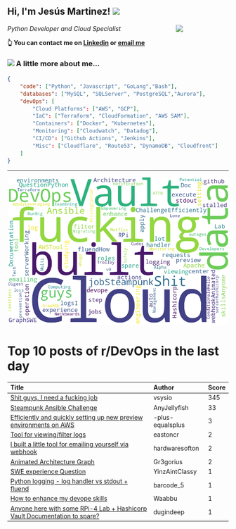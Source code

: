 <!--
**jmartinezl/jmartinezl** is a ✨ _special_ ✨ repository because its `README.md` (this file) appears on your GitHub profile.

Here are some ideas to get you started:

- 🔭 I’m currently working on ...
- 🌱 I’m currently learning ...
- 👯 I’m looking to collaborate on ...
- 🤔 I’m looking for help with ...
- 💬 Ask me about ...
- 📫 How to reach me: ...
- 😄 Pronouns: ...
- ⚡ Fun fact: ...
-->

<h2>Hi, I'm Jesús Martinez! <img src="https://media.giphy.com/media/WUlplcMpOCEmTGBtBW/giphy.gif" width="30"> </h2>
<img align='right' src="https://media.giphy.com/media/NytMLKyiaIh6VH9SPm/giphy.gif" width="120">
<p><em>Python Developer and Cloud Specialist
</em></p>

**👆 You can contact me on [Linkedin](https://www.linkedin.com/in/jes%C3%BAs-martinez-2b7b10104/) or [email me](mailto:jesus.mtz.lorenzo@gmail.com)**

### <img src="https://media.giphy.com/media/VgCDAzcKvsR6OM0uWg/giphy.gif" width="50"> A little more about me...  

```json
{
    "code": ["Python", "Javascript", "GoLang","Bash"],
    "databases": ["MySQL", "SQLServer", "PostgreSQL","Aurora"],
    "devOps": [
        "Cloud Platforms": ["AWS", "GCP"],
        "IaC": ["Terraform", "CloudFormation", "AWS SAM"],
        "Containers": ["Docker", "Kubernetes"],
        "Monitoring": ["Cloudwatch", "Datadog"],
        "CI/CD": ["Github Actions", "Jenkins"],
        "Misc": ["Cloudflare", "Route53", "DynamoDB", "Cloudfront"]
    ]
}
```
---

![Wordcloud](./cloud.png)

# Top 10 posts of r/DevOps in the last day

| Title | Author | Score |
|:---|:---|:---|
| [Shit guys, I need a fucking job](https://www.reddit.com/r/devops/comments/14fgfq8/shit_guys_i_need_a_fucking_job/) | vsysio | 345 |
| [Steampunk Ansible Challenge](https://www.reddit.com/r/devops/comments/14f6sxg/steampunk_ansible_challenge/) | AnyJellyfish | 33 |
| [Efficiently and quickly setting up new preview environments on AWS](https://www.reddit.com/r/devops/comments/14fb9aw/efficiently_and_quickly_setting_up_new_preview/) | -plus-equalsplus | 3 |
| [Tool for viewing/filter logs](https://www.reddit.com/r/devops/comments/14fow7w/tool_for_viewingfilter_logs/) | eastoncr | 2 |
| [I built a little tool for emailing yourself via webhook](https://www.reddit.com/r/devops/comments/14fr9b8/i_built_a_little_tool_for_emailing_yourself_via/) | hardwaresofton | 2 |
| [Animated Architecture Graph](https://www.reddit.com/r/devops/comments/14fofbi/animated_architecture_graph/) | Gr3gorius | 2 |
| [SWE experience Question](https://www.reddit.com/r/devops/comments/14fq9b6/swe_experience_question/) | YinzAintClassy | 1 |
| [Python logging - log handler vs stdout + fluend](https://www.reddit.com/r/devops/comments/14flklp/python_logging_log_handler_vs_stdout_fluend/) | barcode_5 | 1 |
| [How to enhance my devope skills](https://www.reddit.com/r/devops/comments/14g1fdn/how_to_enhance_my_devope_skills/) | Waabbu | 1 |
| [Anyone here with some RPi-4 Lab + Hashicorp Vault Documentation to spare?](https://www.reddit.com/r/devops/comments/14fdo8i/anyone_here_with_some_rpi4_lab_hashicorp_vault/) | dugindeep | 1 |
